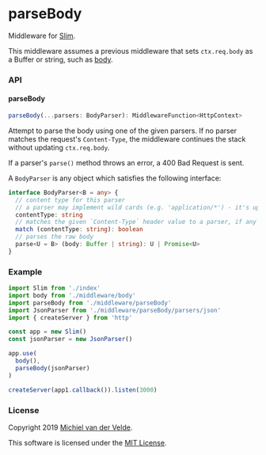 # parseBody

Middleware for [Slim](https://github.com/Art-of-Coding/slim).

This middleware assumes a previous middleware that sets `ctx.req.body` as a Buffer
or string, such as [body](../body/README.md).

### API

#### parseBody

```ts
parseBody(...parsers: BodyParser): MiddlewareFunction<HttpContext>
```

Attempt to parse the body using one of the given parsers. If no parser matches
the request's `Content-Type`, the middleware continues the stack without updating
`ctx.req.body`.

If a parser's `parse()` method throws an error, a 400 Bad Request is sent.

A `BodyParser` is any object which satisfies the following interface:

```ts
interface BodyParser<B = any> {
  // content type for this parser
  // a parser may implement wild cards (e.g. 'application/*') - it's up to you!
  contentType: string
  // matches the given `Content-Type` header value to a parser, if any
  match (contentType: string): boolean
  // parses the raw body
  parse<U = B> (body: Buffer | string): U | Promise<U>
}
```

### Example

```ts
import Slim from './index'
import body from './middleware/body'
import parseBody from './middleware/parseBody'
import JsonParser from './middleware/parseBody/parsers/json'
import { createServer } from 'http'

const app = new Slim()
const jsonParser = new JsonParser()

app.use(
  body(),
  parseBody(jsonParser)
)

createServer(app1.callback()).listen(3000)
```

### License

Copyright 2019 [Michiel van der Velde](http://www.michielvdvelde.nl).

This software is licensed under the [MIT License](LICENSE).
